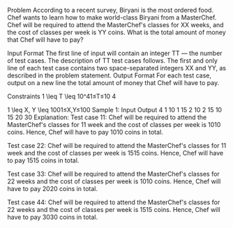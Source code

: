 Problem
According to a recent survey, Biryani is the most ordered food. Chef wants to learn how to make world-class Biryani from a MasterChef. Chef will be required to attend the MasterChef's classes for XX weeks, and the cost of classes per week is YY coins. What is the total amount of money that Chef will have to pay?

Input Format
The first line of input will contain an integer TT — the number of test cases. The description of TT test cases follows.
The first and only line of each test case contains two space-separated integers XX and YY, as described in the problem statement.
Output Format
For each test case, output on a new line the total amount of money that Chef will have to pay.

Constraints
1 \leq T \leq 10^41≤T≤10 
4
 
1 \leq X, Y \leq 1001≤X,Y≤100
Sample 1:
Input
Output
4
1 10
1 15
2 10
2 15
10
15
20
30
Explanation:
Test case 11: Chef will be required to attend the MasterChef's classes for 11 week and the cost of classes per week is 1010 coins. Hence, Chef will have to pay 1010 coins in total.

Test case 22: Chef will be required to attend the MasterChef's classes for 11 week and the cost of classes per week is 1515 coins. Hence, Chef will have to pay 1515 coins in total.

Test case 33: Chef will be required to attend the MasterChef's classes for 22 weeks and the cost of classes per week is 1010 coins. Hence, Chef will have to pay 2020 coins in total.

Test case 44: Chef will be required to attend the MasterChef's classes for 22 weeks and the cost of classes per week is 1515 coins. Hence, Chef will have to pay 3030 coins in total.
